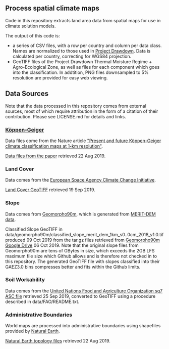 ## Process spatial climate maps

Code in this repository extracts land area data from spatial maps for use in climate solution models.

The output of this code is:
+ a series of CSV files, with a row per country and column per data class.  Names are normalized to those used in [Project Drawdown](https://drawdown.org).  Data is calculated per country, correcting for WGS84 projection.  
+ GeoTIFF files of the Project Drawdown Thermal Moisture Regime + Agro-Ecological Zone, as well as files for each component which goes into the classification. In addtition, PNG files downsampled to 5% resolution are provided for easy web viewing.  


## Data Sources
Note that the data processed in this repository comes from external sources, most of which require
attribution in the form of a citation of their contribution. Please see LICENSE.md for details and links.


### [Köppen-Geiger](https://en.wikipedia.org/wiki/K%C3%B6ppen_climate_classification)
Data files come from the Nature article
["Present and future Köppen-Geiger climate classification maps at 1-km resolution"](https://www.nature.com/articles/sdata2018214.pdf).

[Data files from the paper](http://www.gloh2o.org/koppen/) retrieved 22 Aug 2019.


### Land Cover
Data comes from the [European Space Agency Climate Change Initiative](http://maps.elie.ucl.ac.be/CCI/viewer/download.php).

[Land Cover GeoTIFF](https://storage.googleapis.com/cci-lc-v207/ESACCI-LC-L4-LCCS-Map-300m-P1Y-2015-v2.0.7.zip) retrieved 19 Sep 2019.


### Slope
Data comes from [Geomorpho90m](https://peerj.com/preprints/27595/), which is generated from [MERIT-DEM data](http://hydro.iis.u-tokyo.ac.jp/~yamadai/MERIT_DEM/).

Classified Slope GeoTIFF in data/geomorpho90m/classified\_slope\_merit\_dem\_1km\_s0..0cm\_2018\_v1.0.tif produced 09 Oct 2019 from the tar.gz files retrieved from [Geomorpho90m Google Drive](https://drive.google.com/drive/folders/1D4YHUycBBhNFVVsz4ohaJI7QXV9BEh94) 06 Oct 2019. Note that the original slope files from Geomorpho90m are tens of GBytes in size, which exceeds the 2GB LFS maximum file size which Github allows and is therefore not checked in to this repository. The generated GeoTIFF file with slopes classified into their GAEZ3.0 bins compresses better and fits within the Github limits.


### Soil Workability
Data comes from the [United Nations Food and Agriculture Organization sq7 ASC file](http://www.fao.org/soils-portal/soil-survey/soil-maps-and-databases/harmonized-world-soil-database-v12/en/) retrieved 25 Sep 2019, converted to GeoTIFF using a procedure described in data/FAO/README.txt.


### Administrative Boundaries
World maps are processed into administrative boundaries using shapefiles provided by [Natural Earth](https://www.naturalearthdata.com).

[Natural Earth topology files](https://www.naturalearthdata.com/downloads/) retrieved 22 Aug 2019.
